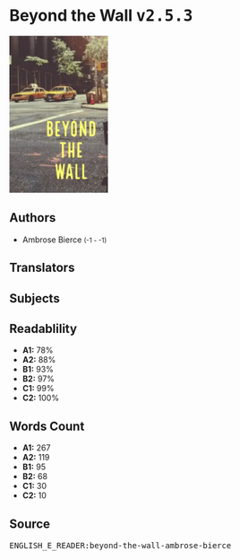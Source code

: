 # Beyond the Wall <kbd>v2.5.3</kbd>

![](./cover.medium.jpg "")

## Authors


 - Ambrose Bierce <small>(-1 - -1)</small>

## Translators



## Subjects



## Readablility


 - **A1:** 78%
 - **A2:** 88%
 - **B1:** 93%
 - **B2:** 97%
 - **C1:** 99%
 - **C2:** 100%

## Words Count


 - **A1:** 267
 - **A2:** 119
 - **B1:** 95
 - **B2:** 68
 - **C1:** 30
 - **C2:** 10

## Source


<kbd>ENGLISH_E_READER:beyond-the-wall-ambrose-bierce</kbd>
